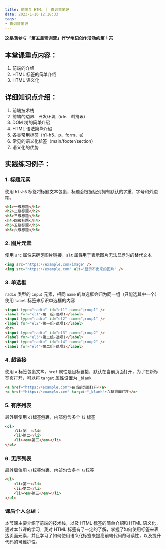 ```yaml
---
title: 前端与 HTML ｜ 青训营笔记
date: 2023-1-16 12:18:33
tags: 
- 青训营笔记
---
```

**这是我参与「第五届青训营」伴学笔记创作活动的第 1 天**

## 本堂课重点内容：

1. 前端的介绍
2. HTML 标签的简单介绍
3. HTML 语义化

## 详细知识点介绍：

1. 前端技术栈
2. 前端的边界、开发环境（ide、浏览器）
3. DOM 树的简单介绍
4. HTML 语法简单介绍
5. 各类常用标签（h1-h5、p、form、a）
6. 常见的语义化标签（main/footer/section）
7. 语义化的优势

## 实践练习例子：

### 1. 标题元素

使用 `h1`~`h6` 标签将标题文本包裹，标题会根据级别拥有默认的字重、字号和外边距。

```html
<h1>一级标题</h1>
<h2>二级标题</h2>
<h3>三级标题</h3>
<h4>四级标题</h4>
<h5>五级标题</h5>
<h6>六级标题</h6>
```

### 2. 图片元素

使用 `src` 属性来确定图片链接，`alt` 属性用于表示图片无法显示时的替代文本

```html
<img src="https://example.com/image" />
<img src="https://example.com" alt="显示不出来的图片" />
```

### 3. 单选框

`radio` 类型的 `input` 元素，相同 `name` 的单选框会归为同一组（只能选其中一个） 使用 `label` 标签来标识单选框的内容

```html
<input type="radio" id="el1" name="group1" />
<label for="el1">第一组-选项1</label>
<input type="radio" id="el2" name="group1" />
<label for="el2">第一组-选项1</label>
<br>
<input type="radio" id="el3" name="group2" />
<label for="el3">第二组-选项1</label>
<input type="radio" id="el4" name="group2" />
<label for="el4">第二组-选项2</label>
```

### 4. 超链接

使用 `a` 标签包裹文本，`href` 属性是目标链接，默认在当前页面打开，为了在新标签页打开，可以将 `target` 属性设置为 `_blank`

```html
<a href="https://example.com">在当前页面打开</a>
<a href="https://example.com" target="_blank">在新页面打开</a>
```

### 5. 有序列表

最外层使用 `ol`标签包裹，内部包含多个 `li` 标签

```html
<ol>
    <li>第一</li>
    <li>第二</li>
    <li><em>第三</em></li>
</ol>
```

### 6. 无序列表

最外层使用 `ul`标签包裹，内部包含多个 `li`标签

```html
<ul>
    <li>第一</li>
    <li>第二</li>
    <li><em>第三</em></li>
</ul>
```

### 课后个人总结：

本节课主要介绍了前端的技术栈，以及 HTML 标签的简单介绍和 HTML 语义化，通过本节课的学习，我对 HTML 标签有了一定的了解，掌握了如何使用标签来表达页面元素，并且学习了如何使用语义化标签来提高前端代码的可读性，以及提升代码的可维护性。
